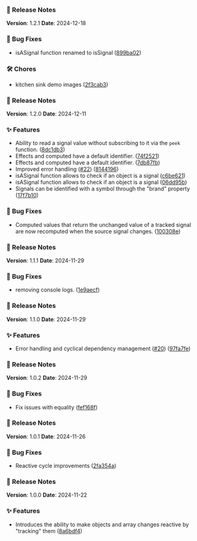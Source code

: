 ### 🚀 Release Notes

**Version**: 1.2.1
**Date**: 2024-12-18

### 🐞 Bug Fixes

- isASignal function renamed to isSignal ([899ba02](https://github.com/cesarParra/lwc-signals/commit/899ba0241494c4f9e8e0d3b650ca791956a338d1))

### 🛠️ Chores

- kitchen sink demo images ([2f3cab3](https://github.com/cesarParra/lwc-signals/commit/2f3cab3bd55753c88215d381275aa2300678add6))

### 🚀 Release Notes

**Version**: 1.2.0
**Date**: 2024-12-11

### ✨ Features

- Ability to read a signal value without subscribing to it via the `peek` function. ([8dc1db3](https://github.com/cesarParra/lwc-signals/commit/8dc1db367a24190a6746543f1c470615be0eaf3a))
- Effects and computed have a default identifier. ([74f2521](https://github.com/cesarParra/lwc-signals/commit/74f2521b7973e942c23d2879eb62dfe1e00c7600))
- Effects and computed have a default identifier. ([7db87fb](https://github.com/cesarParra/lwc-signals/commit/7db87fb2c0b3e4d82f5b553c38e3acd192b82589))
- Improved error handling ([#22](https://github.com/cesarParra/lwc-signals/issues/22)) ([8144196](https://github.com/cesarParra/lwc-signals/commit/8144196460f8067b4d4f8f9e319071b105def151))
- isASignal function allows to check if an object is a signal ([c6be621](https://github.com/cesarParra/lwc-signals/commit/c6be6210c73a06e1af4332ab76de759a5c4ad4d2))
- isASignal function allows to check if an object is a signal ([06dd95b](https://github.com/cesarParra/lwc-signals/commit/06dd95bf48a1601e1b92f070d8fe93fea645d403))
- Signals can be identified with a symbol through the "brand" property ([17f7b10](https://github.com/cesarParra/lwc-signals/commit/17f7b100b9b8e098b87293c970230997e45a91bf))

### 🐞 Bug Fixes

- Computed values that return the unchanged value of a tracked signal are now recomputed when the source signal changes. ([100308e](https://github.com/cesarParra/lwc-signals/commit/100308ef3269e685fb212cb16d44ae70144bf27d))

### 🚀 Release Notes

**Version**: 1.1.1
**Date**: 2024-11-29

### 🐞 Bug Fixes

- removing console logs. ([1e9aecf](https://github.com/cesarParra/lwc-signals/commit/1e9aecf1ff8e471119f3df2c327d214880e73387))

### 🚀 Release Notes

**Version**: 1.1.0
**Date**: 2024-11-29

### ✨ Features

- Error handling and cyclical dependency management ([#20](https://github.com/cesarParra/lwc-signals/issues/20)) ([97fa7fe](https://github.com/cesarParra/lwc-signals/commit/97fa7fe78955e744044096e384d32d4dfa5b0922))

### 🚀 Release Notes

**Version**: 1.0.2
**Date**: 2024-11-29

### 🐞 Bug Fixes

- Fix issues with equality ([fef168f](https://github.com/cesarParra/lwc-signals/commit/fef168fab4d2f1367ca1efdb2e7a8a1af7651475))

### 🚀 Release Notes

**Version**: 1.0.1
**Date**: 2024-11-26

### 🐞 Bug Fixes

- Reactive cycle improvements ([2fa354a](https://github.com/cesarParra/lwc-signals/commit/2fa354a8bd67e12773468460d61e90b47db1891d))

### 🚀 Release Notes

**Version**: 1.0.0
**Date**: 2024-11-22

### ✨ Features

- Introduces the ability to make objects and array changes reactive by "tracking" them ([8a6bdf4](https://github.com/cesarParra/lwc-signals/commit/8a6bdf46aac421a1ccdc3a31fc4af5c4c4840bd1))
